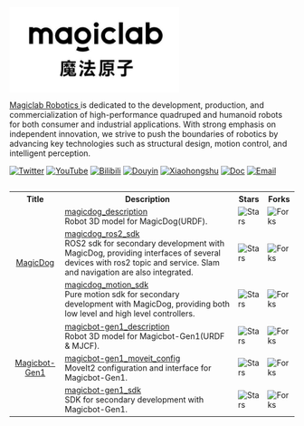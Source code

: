 <p align="center">
  <img src="magiclab.jpg" width="300" align="left"/>
</p>

<br clear="left"/>

<a href="https://www.magiclab.top/"> Magiclab Robotics </a> is dedicated to the development, production, and commercialization of high-performance quadruped and humanoid robots for both consumer and industrial applications. With strong emphasis on independent innovation, we strive to push the boundaries of robotics by advancing key technologies such as structural design, motion control, and intelligent perception.

[![Twitter](https://img.shields.io/badge/-Twitter-1ca0f1?style=flat&labelColor=1ca0f1&logo=x&logoColor=white)](https://twitter.com/MagicLab_Robot)
[![YouTube](https://img.shields.io/badge/YouTube-ff0000?style=flat&logo=youtube&logoColor=white)](https://www.youtube.com/@MagicLab_Robot)
[![Bilibili](https://img.shields.io/badge/-bilibili-ff69b4?style=flat&labelColor=ff69b4&logo=bilibili&logoColor=white)](https://space.bilibili.com/3493132123507310) 
[![Douyin](https://img.shields.io/badge/%E6%8A%96%E9%9F%B3-000000?style=flat&logo=tiktok&logoColor=white)](https://www.douyin.com/user/MS4wLjABAAAAm5awzW_rejZeCPrvLu9z2lcDt1jRJgzh_YamyaUSFko)
[![Xiaohongshu](https://img.shields.io/badge/小红书-dc143c?style=flat&logo=data:image/svg+xml;base64,PHN2ZyB...&logoColor=white)](https://www.xiaohongshu.com/user/profile/657279610000000019011aa2)
[![Doc](https://img.shields.io/badge/Doc-FFA500?style=flat&logo=rss&logoColor=white)](https://www.magiclab.top/opensource)
[![Email](https://img.shields.io/badge/-Email-c14438?style=flat&logo=Gmail&logoColor=white)](mailto:contact@magiclab.top)

<table><tbody>
<table class="table table-striped table-bordered table-vcenter"/>
    <tbody>
    <tr><th> Title </th> <th>Description</th> <th>Stars</th> <th>Forks</th></tr>
    <tr>
        <td colspan="1" rowspan="3" align="center" class="ai-notebooks-table-points ai-orange-link">
            <a href="https://www.magiclab.top/dog" target="_blank"> MagicDog </a>
        </td>
        <td><a href="https://github.com/MagiclabRobotics/magicdog_description" target="_blank"> magicdog_description </a> <br> Robot 3D model for MagicDog(URDF). </td>
        <td><img alt="Stars" src="https://img.shields.io/github/stars/MagiclabRobotics/magicdog_description?style=flat-square"/></td>
        <td><img alt="Forks" src="https://img.shields.io/github/forks/MagiclabRobotics/magicdog_description?style=flat-square"/></td>
    </tr>
    <tr>
        <td><a href="https://github.com/MagiclabRobotics/magicdog_ros2_sdk" target="_blank"> magicdog_ros2_sdk </a> <br> ROS2 sdk for secondary development with MagicDog, providing interfaces of several devices with ros2 topic and service. Slam and navigation are also integrated.</td>
        <td><img alt="Stars" src="https://img.shields.io/github/stars/MagiclabRobotics/magicdog_ros2_sdk?style=flat-square"/></td>
        <td><img alt="Forks" src="https://img.shields.io/github/forks/MagiclabRobotics/magicdog_ros2_sdk?style=flat-square"/></td>
    </tr>
    <tr>
        <td><a href="https://github.com/MagiclabRobotics/magicdog_motion_sdk" target="_blank"> magicdog_motion_sdk </a> <br> Pure motion sdk for secondary development with MagicDog, providing both low level and high level controllers. </td>
        <td><img alt="Stars" src="https://img.shields.io/github/stars/MagiclabRobotics/magicdog_motion_sdk?style=flat-square"/></td>
        <td><img alt="Forks" src="https://img.shields.io/github/forks/MagiclabRobotics/magicdog_motion_sdk?style=flat-square"/></td>
    </tr>
    <tr>
        <td colspan="1" rowspan="3" align="center" class="ai-notebooks-table-points ai-orange-link">
        <a href="https://www.magiclab.top/human" target="_blank"> Magicbot-Gen1 </a>
        </td>
        <td><a href="https://github.com/MagiclabRobotics/magicbot-gen1_description" target="_blank"> magicbot-gen1_description </a> <br> Robot 3D model for Magicbot-Gen1(URDF & MJCF). </td>
        <td><img alt="Stars" src="https://img.shields.io/github/stars/MagiclabRobotics/magicbot-gen1_description?style=flat-square"/></td>
        <td><img alt="Forks" src="https://img.shields.io/github/forks/MagiclabRobotics/magicbot-gen1_description?style=flat-square"/></td>
    </tr>
    <tr>
        <td><a href="https://github.com/MagiclabRobotics/magicbot-gen1_moveit_config" target="_blank"> magicbot-gen1_moveit_config </a> <br> MoveIt2 configuration and interface for Magicbot-Gen1. </td>
        <td><img alt="Stars" src="https://img.shields.io/github/stars/MagiclabRobotics/magicbot-gen1_moveit_config?style=flat-square"/></td>
        <td><img alt="Forks" src="https://img.shields.io/github/forks/MagiclabRobotics/magicbot-gen1_moveit_config?style=flat-square"/></td>
    </tr>
<!--     <tr>
        <td><a href="https://github.com/MagiclabRobotics/pico_teleoperate" target="_blank"> pico_teleoperate </a> <br> Use PICO4 Ultra to teleoperate Magicbot-Gen1. </td>
        <td><img alt="Stars" src="https://img.shields.io/github/stars/MagiclabRobotics/pico_teleoperate?style=flat-square"/></td>
        <td><img alt="Forks" src="https://img.shields.io/github/forks/MagiclabRobotics/pico_teleoperate?style=flat-square"/></td>
    </tr> -->
    <tr>
        <td><a href="https://github.com/MagiclabRobotics/magicbot-gen1_sdk" target="_blank"> magicbot-gen1_sdk </a> <br> SDK for secondary development with Magicbot-Gen1. </td>
        <td><img alt="Stars" src="https://img.shields.io/github/stars/MagiclabRobotics/magicbot-gen1_sdk?style=flat-square"/></td>
        <td><img alt="Forks" src="https://img.shields.io/github/forks/MagiclabRobotics/magicbot-gen1_sdk?style=flat-square"/></td>
    </tr>
    </tbody>
</table>
